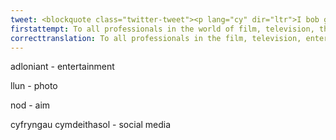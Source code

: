 ```yaml
---
tweet: <blockquote class="twitter-tweet"><p lang="cy" dir="ltr">I bob gweithiwr proffesiynol ym myd ffilm, teledu, theatr, adloniant a&#39;r celfyddydau, ymunwch â&#39;r her i bostio llun ohonoch yn eich swydd. Dim ond llun, dim disgrifiad. Y nod yw gorlifo cyfryngau cymdeithasol gyda&#39;n proffesiwn. <a href="https://twitter.com/hashtag/achubycelfyddydau?src=hash&amp;ref_src=twsrc%5Etfw">#achubycelfyddydau</a> <a href="https://twitter.com/hashtag/SaveTheArtsUK?src=hash&amp;ref_src=twsrc%5Etfw">#SaveTheArtsUK</a> <a href="https://t.co/Ut9F20DKLt">pic.twitter.com/Ut9F20DKLt</a></p>&mdash; Candelas (@Candelasband) <a href="https://twitter.com/Candelasband/status/1279830431282728961?ref_src=twsrc%5Etfw">July 5, 2020</a></blockquote> <script async src="https://platform.twitter.com/widgets.js" charset="utf-8"></script>
firstattempt: To all professionals in the world of film, television, theatre, ... and the arts, join the ... and post ... on your ... . Only ... with the profession.
correcttranslation: To all professionals in the film, television, entertainment, and arts world, join the challenge to post a photo of you in your job. Just a picture, no description. The aim is to overflow social media with our profession.
---
```


adloniant - entertainment

llun - photo

nod - aim

cyfryngau cymdeithasol - social media


